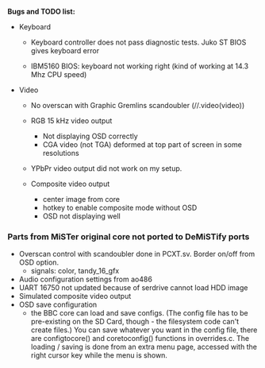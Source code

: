 **Bugs and TODO list:**

* Keyboard
  * Keyboard controller does not pass diagnostic tests. Juko ST BIOS gives keyboard error

  * IBM5160 BIOS: keyboard not working right (kind of working at 14.3 Mhz CPU speed)
  
* Video
  * No overscan with Graphic Gremlins scandoubler (//.video(video))
  * RGB 15 kHz video output 
    * Not displaying OSD correctly
    * CGA video (not TGA) deformed at top part of screen in some resolutions

  * YPbPr video output did not work on my setup.
  
  * Composite video output
    * center image from core
    * hotkey to enable composite mode without OSD
    * OSD not displaying well
  




### Parts from MiSTer original core not ported to DeMiSTify ports

* Overscan control with scandoubler done in PCXT.sv. Border on/off from OSD option.
  * signals: color, tandy_16_gfx
* Audio configuration settings from ao486
* UART 16750 not updated because of serdrive cannot load HDD image
* Simulated composite video output
* OSD save configuration
  *  the BBC core can load and save configs.  (The config file has to be pre-existing on the SD Card, though - the filesystem code can't create files.)  You can save whatever you want in the config file, there are configtocore() and coretoconfig() functions in overrides.c.  The loading / saving is done from an extra menu page, accessed with the right cursor key while the menu is shown.
